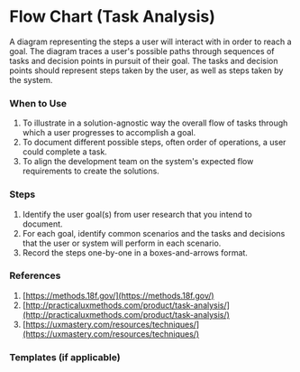 # Flow Chart \(Task Analysis\)

A diagram representing the steps a user will interact with in order to reach a goal. The diagram traces a user's possible paths through sequences of tasks and decision points in pursuit of their goal. The tasks and decision points should represent steps taken by the user, as well as steps taken by the system.

### When to Use

1. To illustrate in a solution-agnostic way the overall flow of tasks through which a user progresses to accomplish a goal.
2. To document different possible steps, often order of operations, a user could complete a task.
3. To align the development team on the system's expected flow requirements to create the solutions.

### Steps

1. Identify the user goal\(s\) from user research that you intend to document.
2. For each goal, identify common scenarios and the tasks and decisions that the user or system will perform in each scenario.
3. Record the steps one-by-one in a boxes-and-arrows format.

### References

1. [https://methods.18f.gov/](https://methods.18f.gov/)
2. [http://practicaluxmethods.com/product/task-analysis/](http://practicaluxmethods.com/product/task-analysis/)
3. [https://uxmastery.com/resources/techniques/](https://uxmastery.com/resources/techniques/)

### Templates \(if applicable\)



